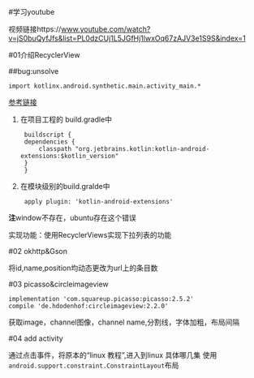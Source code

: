 #学习youtube

视频链接https://www.youtube.com/watch?v=jS0buQyfJfs&list=PL0dzCUj1L5JGfHj1lwxOq67zAJV3e1S9S&index=1

#01介绍RecyclerView



##bug:unsolve

    import kotlinx.android.synthetic.main.activity_main.*

[参考链接](https://stackoverflow.com/questions/34169562/unresolved-reference-kotlinx)



1. 在项目工程的 build.gradle中


        buildscript {
        dependencies {
            classpath "org.jetbrains.kotlin:kotlin-android-extensions:$kotlin_version"
        }
        }

2. 在模块级别的build.gralde中

        apply plugin: 'kotlin-android-extensions'

**注**window不存在，ubuntu存在这个错误


实现功能：使用RecyclerViews实现下拉列表的功能

#02 okhttp&Gson

将id,name,position均动态更改为url上的条目数

#03  picasso&circleimageview

    implementation 'com.squareup.picasso:picasso:2.5.2'
    compile 'de.hdodenhof:circleimageview:2.2.0'

获取image，channel图像，channel  name,分割线，字体加粗，布局间隔

#04 add activity

通过点击事件，将原本的“linux 教程”,进入到linux 具体哪几集
使用`android.support.constraint.ConstraintLayout`布局